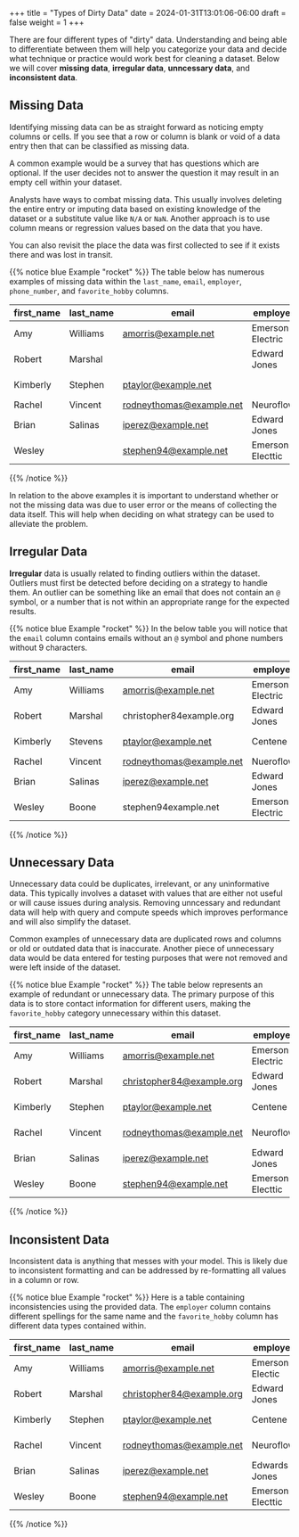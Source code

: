 +++
title = "Types of Dirty Data"
date = 2024-01-31T13:01:06-06:00
draft = false
weight = 1
+++

There are four different types of "dirty" data. Understanding and being able to differentiate between them will help you categorize your data and decide what technique or practice would work best for cleaning a dataset. Below we will cover **missing data**, **irregular data**, **unncessary data**, and **inconsistent data**.

## Missing Data
Identifying missing data can be as straight forward as noticing empty columns or cells. If you see that a row or column is blank or void of a data entry then that can be classified as missing data.

A common example would be a survey that has questions which are optional. If the user decides not to answer the question it may result in an empty cell within your dataset. 

Analysts have ways to combat missing data. This usually involves deleting the entire entry or imputing data based on existing knowledge of the dataset or a substitute value like `N/A` or `NaN`. Another approach is to use column means or regression values based on the data that you have. 

You can also revisit the place the data was first collected to see if it exists there and was lost in transit.

{{% notice blue Example "rocket" %}}
The table below has numerous examples of missing data within the `last_name`, `email`, `employer`, `phone_number`, and `favorite_hobby` columns.

| first_name | last_name | email                    | employer            | phone_number   | favorite_hobby    |
|-|-|-|-|-|-|
| Amy        | Williams  | amorris@example.net      | Emerson Electric    | 379-012-0298   | hiking            |  
| Robert     | Marshal   |                           | Edward Jones        | 288-085-0092   | reading           |
| Kimberly   | Stephen   | ptaylor@example.net      |                     | 126-015-0765   | yoga              |
| Rachel     | Vincent   | rodneythomas@example.net | Neuroflow           |                | painting          |   
| Brian      | Salinas   | iperez@example.net       | Edward Jones        | 914-555-4392   |                   |
| Wesley     |           | stephen94@example.net    | Emerson Electtic    | 504-326-2719   | gaming       |
{{% /notice %}}

In relation to the above examples it is important to understand whether or not the missing data was due to user error or the means of collecting the data itself. This will help when deciding on what strategy can be used to alleviate the problem.

## Irregular Data
**Irregular** data is usually related to finding outliers within the dataset. Outliers must first be detected before deciding on a strategy to handle them. An outlier can be something like an email that does not contain an `@` symbol, or a number that is not within an appropriate range for the expected results.

{{% notice blue Example "rocket" %}}
In the below table you will notice that the `email` column contains emails without an `@` symbol and phone numbers without 9 characters.

| first_name | last_name | email                    | employer           | phone_number     | favorite_hobby |
|-|-|-|-|-|-|
| Amy        | Williams  | amorris@example.net      | Emerson Electric   | 37-012-0298     | hiking |
| Robert     | Marshal  | christopher84example.org| Edward Jones       | 288-05-0092     | reading |
| Kimberly   | Stevens   | ptaylor@example.net      | Centene            | 126-015-0765     | yoga |
| Rachel     | Vincent   | rodneythomas@example.net | Nueroflow          | 857-203-034     | painting |
| Brian      | Salinas   | iperez@example.net       | Edward Jones       | 914-555-4392     | cooking |
| Wesley     | Boone     | stephen94example.net    | Emerson Electric   | 504-326-2719     | gaming |
{{% /notice %}}

## Unnecessary Data
Unnecessary data could be duplicates, irrelevant, or any uninformative data. This typically involves a dataset with values that are either not useful or will cause issues during analysis. Removing unncessary and redundant data will help with query and compute speeds which improves performance and will also simplify the dataset.

Common examples of unnecessary data are duplicated rows and columns or old or outdated data that is inaccurate. Another piece of unnecessary data would be data entered for testing purposes that were not removed and were left inside of the dataset.

{{% notice blue Example "rocket" %}}
The table below represents an example of redundant or unnecessary data. The primary purpose of this data is to store contact information for different users, making the `favorite_hobby` category unnecessary within this dataset.

| first_name | last_name | email                    | employer            | phone_number   | favorite_hobby    |
|-|-|-|-|-|-|  
| Amy        | Williams  | amorris@example.net      | Emerson Electric    | 379-012-0298   | hiking            |
| Robert     | Marshal   | christopher84@example.org| Edward Jones        | 288-085-0092   | reading           |
| Kimberly   | Stephen   | ptaylor@example.net      | Centene             | 126-015-0765   | yoga              |
| Rachel     | Vincent   | rodneythomas@example.net | Neuroflow           | 857-203-0334   | painting          |
| Brian      | Salinas   | iperez@example.net       | Edward Jones        | 914-555-4392   | cooking           |
| Wesley     | Boone     | stephen94@example.net    | Emerson Electtic    | 504-326-2719   | gaming       |
{{% /notice %}}

## Inconsistent Data
Inconsistent data is anything that messes with your model. This is likely due to inconsistent formatting and can be addressed by re-formatting all values in a column or row.

{{% notice blue Example "rocket" %}}
Here is a table containing inconsistencies using the provided data. The `employer` column contains different spellings for the same name and the `favorite_hobby` column has different data types contained within.

| first_name | last_name | email                    | employer            | phone_number   | favorite_hobby    |
|-|-|-|-|-|-|  
| Amy        | Williams  | amorris@example.net      | Emerson Electic    | 379-012-0298   | 2            |
| Robert     | Marshal   | christopher84@example.org| Edward Jones        | 288-085-0092   | reading           |
| Kimberly   | Stephen   | ptaylor@example.net      | Centene             | 126-015-0765   | 3              |
| Rachel     | Vincent   | rodneythomas@example.net | Neuroflow           | 857-203-0334   | painting          |
| Brian      | Salinas   | iperez@example.net       | Edwards Jones        | 914-555-4392   | cooking           |
| Wesley     | Boone     | stephen94@example.net    | Emerson Electtic    | 504-326-2719   | gaming       |
{{% /notice %}}
